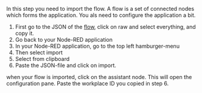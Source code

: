 In this step you need to import the flow. 
A flow is a set of connected nodes which forms the application. You als need to configure the application a bit.
1. First go to the JSON of the [flow](https://github.com/hansb001/mic-sts-nlu-weather-tone-analyzer/blob/master/scripts/flow.json), click on raw and select everything, and copy it.
2. Go back to your Node-RED application
3. In your Node-RED application, go to the top left hamburger-menu
4. Then select import
5. Select from clipboard
6. Paste the JSON-file and click on import.

when your flow is imported, click on the assistant node. This will open the configuration pane. Paste the workplace ID you copied in step 6.



